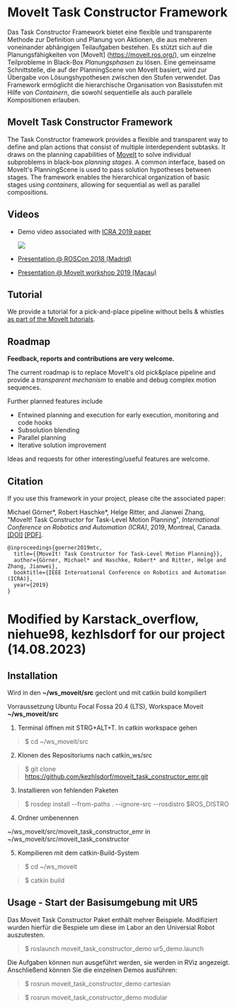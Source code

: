 # MoveIt Task Constructor Framework
Das Task Constructor Framework bietet eine flexible und transparente Methode zur Definition und Planung von Aktionen, die aus mehreren voneinander abhängigen Teilaufgaben bestehen. Es stützt sich auf die Planungsfähigkeiten von [MoveIt] (https://moveit.ros.org/), um einzelne Teilprobleme in Black-Box *Planungsphasen* zu lösen. Eine gemeinsame Schnittstelle, die auf der PlanningScene von MoveIt basiert, wird zur Übergabe von Lösungshypothesen zwischen den Stufen verwendet. Das Framework ermöglicht die hierarchische Organisation von Basisstufen mit Hilfe von *Containern*, die sowohl sequentielle als auch parallele Kompositionen erlauben.


## MoveIt Task Constructor Framework

The Task Constructor framework provides a flexible and transparent way to define and plan actions that consist of multiple interdependent subtasks.
It draws on the planning capabilities of [MoveIt](https://moveit.ros.org/) to solve individual subproblems in black-box *planning stages*.
A common interface, based on MoveIt's PlanningScene is used to pass solution hypotheses between stages.
The framework enables the hierarchical organization of basic stages using *containers*, allowing for sequential as well as parallel compositions.


## Videos

- Demo video associated with [ICRA 2019 paper](https://pub.uni-bielefeld.de/download/2918864/2933599/paper.pdf)

  [![](https://img.youtube.com/vi/fCORKVYsdDI/0.jpg)](https://www.youtube.com/watch?v=fCORKVYsdDI)

- [Presentation @ ROSCon 2018 (Madrid)](https://vimeo.com/293432325)
- [Presentation @ MoveIt workshop 2019 (Macau)](https://www.youtube.com/watch?v=a8r7O2bs1Mc)

## Tutorial

We provide a tutorial for a pick-and-place pipeline without bells & whistles [as part of the MoveIt tutorials](https://ros-planning.github.io/moveit_tutorials/doc/moveit_task_constructor/moveit_task_constructor_tutorial.html).

## Roadmap

**Feedback, reports and contributions are very welcome.**

The current roadmap is to replace MoveIt's old pick&place pipeline and provide a *transparent mechanism* to enable and debug complex motion sequences.

Further planned features include

- Entwined planning and execution for early execution, monitoring and code hooks
- Subsolution blending
- Parallel planning
- Iterative solution improvement

Ideas and requests for other interesting/useful features are welcome.

## Citation

If you use this framework in your project, please cite the associated paper:

Michael Görner*, Robert Haschke*, Helge Ritter, and Jianwei Zhang,
"MoveIt! Task Constructor for Task-Level Motion Planning",
_International Conference on Robotics and Automation (ICRA)_, 2019, Montreal, Canada.
[[DOI]](https://doi.org/10.1109/ICRA.2019.8793898) [[PDF]](https://pub.uni-bielefeld.de/download/2918864/2933599/paper.pdf).


```plain
@inproceedings{goerner2019mtc,
  title={{MoveIt! Task Constructor for Task-Level Motion Planning}},
  author={Görner, Michael* and Haschke, Robert* and Ritter, Helge and Zhang, Jianwei},
  booktitle={IEEE International Conference on Robotics and Automation (ICRA)},
  year={2019}
}
```

# Modified by Karstack_overflow, niehue98, kezhlsdorf for our project (14.08.2023)

## Installation ##
Wird in den **~/ws_moveit/src** geclont und mit catkin build kompiliert

Vorraussetzung Ubuntu Focal Fossa 20.4 (LTS), Workspace Moveit  **~/ws_moveit/src**
1. Terminal öffnen mit STRG+ALT+T. In catkin workspace gehen
>$ cd ~/ws_moveit/src
2. Klonen des Repositoriums nach catkin_ws/src
>$ git clone https://github.com/kezhlsdorf/moveit_task_constructor_emr.git
3. Installieren von fehlenden Paketen
>$ rosdep install --from-paths . --ignore-src --rosdistro $ROS_DISTRO
4. Ordner umbenennen

~/ws_moveit/src/moveit_task_constructor_emr in ~/ws_moveit/src/moveit_task_constructor

5. Kompilieren mit dem catkin-Build-System
>$ cd ~/ws_moveit

>$ catkin build

## Usage - Start der Basisumgebung mit UR5 ##
Das Moveit Task Constructor Paket enthält mehrer Beispiele. Modifiziert wurden hierfür die Bespiele um diese im Labor an den Universial Robot auszutesten.

>$ roslaunch moveit_task_constructor_demo ur5_demo.launch

Die Aufgaben können nun ausgeführt werden, sie werden in RViz angezeigt.
Anschließend können Sie die einzelnen Demos ausführen:
>$ rosrun moveit_task_constructor_demo cartesian

>$ rosrun moveit_task_constructor_demo modular
